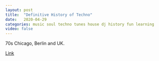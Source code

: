 ```yaml
---
layout: post
title:  "Definitive History of Techno"
date:   2020-04-29
categories: music soul techno tunes house dj history fun learning
video: false
---
```


70s Chicago, Berlin and UK.

[Link](https://www.beatportal.com/features/beatports-definitive-guide-to-techno/)

